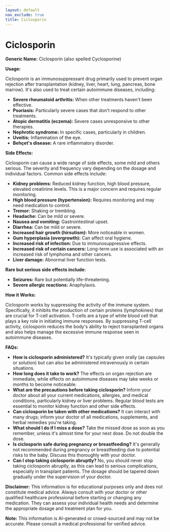 ```yaml
---
layout: default
nav_exclude: true
title: Ciclosporin
---
```


# Ciclosporin

**Generic Name:** Ciclosporin (also spelled Cyclosporine)

**Usage:**

Ciclosporin is an immunosuppressant drug primarily used to prevent organ rejection after transplantation (kidney, liver, heart, lung, pancreas, bone marrow).  It's also used to treat certain autoimmune diseases, including:

* **Severe rheumatoid arthritis:** When other treatments haven't been effective.
* **Psoriasis:** Particularly severe cases that don't respond to other treatments.
* **Atopic dermatitis (eczema):**  Severe cases unresponsive to other therapies.
* **Nephrotic syndrome:** In specific cases, particularly in children.
* **Uveitis:**  Inflammation of the eye.
* **Behçet's disease:**  A rare inflammatory disorder.


**Side Effects:**

Ciclosporin can cause a wide range of side effects, some mild and others serious.  The severity and frequency vary depending on the dosage and individual factors.  Common side effects include:

* **Kidney problems:**  Reduced kidney function, high blood pressure, elevated creatinine levels. This is a major concern and requires regular monitoring.
* **High blood pressure (hypertension):** Requires monitoring and may need medication to control.
* **Tremor:** Shaking or trembling.
* **Headache:** Can be mild or severe.
* **Nausea and vomiting:** Gastrointestinal upset.
* **Diarrhea:**  Can be mild or severe.
* **Increased hair growth (hirsutism):**  More noticeable in women.
* **Gum hyperplasia (overgrowth):**  Can affect oral hygiene.
* **Increased risk of infection:**  Due to immunosuppressive effects.
* **Increased risk of certain cancers:**  Long-term use is associated with an increased risk of lymphoma and other cancers.
* **Liver damage:**  Abnormal liver function tests.


**Rare but serious side effects include:**

* **Seizures:**  Rare but potentially life-threatening.
* **Severe allergic reactions:**  Anaphylaxis.


**How it Works:**

Ciclosporin works by suppressing the activity of the immune system.  Specifically, it inhibits the production of certain proteins (lymphokines) that are crucial for T-cell activation. T-cells are a type of white blood cell that plays a key role in initiating immune responses. By suppressing T-cell activity, ciclosporin reduces the body's ability to reject transplanted organs and also helps manage the excessive immune response seen in autoimmune diseases.


**FAQs:**

* **How is ciclosporin administered?**  It's typically given orally (as capsules or solution) but can also be administered intravenously in certain situations.
* **How long does it take to work?** The effects on organ rejection are immediate, while effects on autoimmune diseases may take weeks or months to become noticeable.
* **What are the precautions before taking ciclosporin?**  Inform your doctor about all your current medications, allergies, and medical conditions, particularly kidney or liver problems.  Regular blood tests are essential to monitor kidney function and other side effects.
* **Can ciclosporin be taken with other medications?**  It can interact with many drugs; inform your doctor of all medications, supplements, and herbal remedies you're taking.
* **What should I do if I miss a dose?** Take the missed dose as soon as you remember, unless it's almost time for your next dose. Do not double the dose.
* **Is ciclosporin safe during pregnancy or breastfeeding?**  It's generally not recommended during pregnancy or breastfeeding due to potential risks to the baby. Discuss this thoroughly with your doctor.
* **Can I stop taking ciclosporin abruptly?** No, you should never stop taking ciclosporin abruptly, as this can lead to serious complications, especially in transplant patients.  The dosage should be tapered down gradually under the supervision of your doctor.


**Disclaimer:** This information is for educational purposes only and does not constitute medical advice.  Always consult with your doctor or other qualified healthcare professional before starting or changing any medication.  They can assess your individual health needs and determine the appropriate dosage and treatment plan for you.


**Note:** This information is AI-generated or crowd-sourced and may not be accurate. Please consult a medical professional for verified advice.